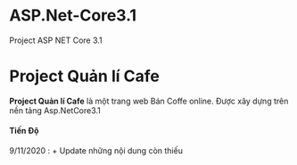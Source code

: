 # ASP.Net-Core3.1
Project ASP NET Core 3.1
# Project Quản lí Cafe
<p><b>Project Quản lí Cafe</b> là một trang web Bán Coffe online. Được xây dựng trên nền tảng Asp.NetCore3.1</p>
<h4> Tiến Độ</h4>
<p>9/11/2020 : + Update những nội dung còn thiếu</p>
